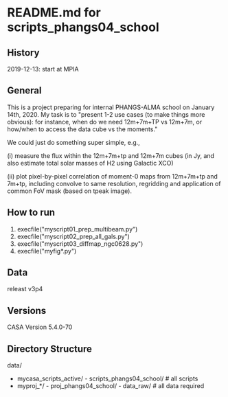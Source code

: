 # README.md for scripts_phangs04_school

## History
2019-12-13: start at MPIA


## General
This is a project preparing for internal PHANGS-ALMA school on January 14th, 2020. My task is to "present 1-2 use cases (to make things more obvious): for instance, when do we need 12m+7m+TP vs 12m+7m, or how/when to access the data cube vs the moments."

We could just do something super simple, e.g.,

(i) measure the flux within the 12m+7m+tp and 12m+7m cubes (in Jy, and also estimate total solar masses of H2 using Galactic XCO)

(ii) plot pixel-by-pixel correlation of moment-0 maps from 12m+7m+tp and 7m+tp, including convolve to same resolution, regridding and application of common FoV mask (based on tpeak image).

## How to run
1. execfile("myscript01_prep_multibeam.py")
2. execfile("myscript02_prep_all_gals.py")
3. execfile("myscript03_diffmap_ngc0628.py")
4. execfile("myfig*.py")

## Data
releast v3p4

## Versions
CASA Version 5.4.0-70

## Directory Structure
data/
  - mycasa_scripts_active/ - scripts_phangs04_school/   # all scripts
  - myproj_*/ - proj_phangs04_school/ - data_raw/  # all data required
